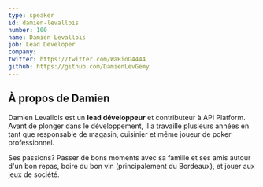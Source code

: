 ```yaml
---
type: speaker
id: damien-levallois
number: 100
name: Damien Levallois
job: Lead Developer
company:
twitter: https://twitter.com/WaRioO4444
github: https://github.com/DamienLevGemy
---
```


## À propos de Damien

Damien Levallois est un **lead développeur** et contributeur à API Platform. Avant de plonger dans le développement, il a travaillé plusieurs années en tant que responsable de magasin, cuisinier et même joueur de poker professionnel. 

Ses passions? Passer de bons moments avec sa famille et ses amis autour d'un bon repas, boire du bon vin (principalement du Bordeaux), et jouer aux jeux de société.
